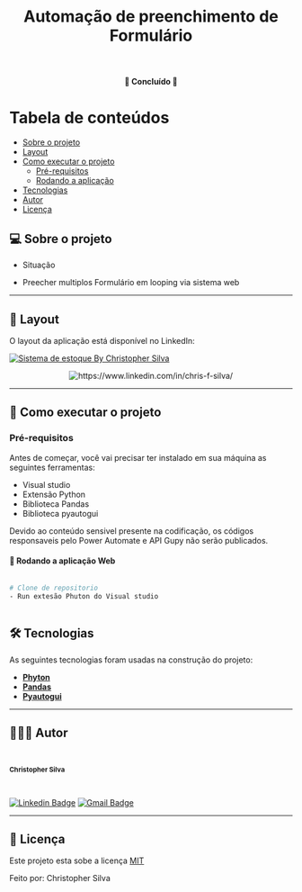 <h1 align="center">Automação de preenchimento de Formulário</h1>			
<br>
<h4 align="center"> 🚀 Concluído 🚀 </h4>
	

Tabela de conteúdos
=================
<!--ts-->
   * [Sobre o projeto](#-sobre-o-projeto)
   * [Layout](#-layout)
   * [Como executar o projeto](#-como-executar-o-projeto)
     * [Pré-requisitos](#pré-requisitos)
     * [Rodando a aplicação](#-Rodando-a-aplicação-Web)
   * [Tecnologias](#-tecnologias)
   * [Autor](#-autor)
   * [Licença](#-licença)
<!--te-->


## 💻 Sobre o projeto

  * Situação
- Preecher multiplos Formulário em looping via sistema web

 
---

## 🎨 Layout

O layout da aplicação está disponível no LinkedIn:

<a href="#">
  <img alt="Sistema de estoque By Christopher Silva" src="https://img.shields.io/badge/Acessar%20Layout%20-aqui-%2304D361?style=flat-square">
</a>

<p align="center" style="display: flex; align-items: flex-start; justify-content: center;">
  <img alt="https://www.linkedin.com/in/chris-f-silva/" title="#moments-automacao" src="https://media.licdn.com/dms/image/D4D2DAQFKJLTQMo1J0Q/profile-treasury-image-shrink_800_800/0/1703905254094?e=1705874400&v=beta&t=WrgsgezB5HhRPBuT6sKw80Uhrliq7PA9MLLAq3CGgto" />
</p>

---

## 🚀 Como executar o projeto

### Pré-requisitos

Antes de começar, você vai precisar ter instalado em sua máquina as seguintes ferramentas:
 - Visual studio
 - Extensão Python
 - Biblioteca Pandas
 - Biblioteca pyautogui

Devido ao conteúdo sensivel presente na codificação, os códigos responsaveis pelo Power Automate e API Gupy não serão publicados.

#### 🧭 Rodando a aplicação Web
```bash

# Clone de repositorio
- Run extesão Phuton do Visual studio



```



## 🛠 Tecnologias

As seguintes tecnologias foram usadas na construção do projeto:

-   **[Phyton](https://www.python.org/)** 
-   **[Pandas](https://pandas.pydata.org/)**
-   **[Pyautogui](https://pyautogui.readthedocs.io/en/latest/)**
---

## 🦸🏻‍♂️ Autor

 <br>
  <sub><b><p>Christopher Silva</p></b></sub></a>
 <br />

[![Linkedin Badge](https://img.shields.io/badge/-Christopher%20Silva-blue?style=flat-square&logo=Linkedin&logoColor=white&link=https://www.linkedin.com/in/chris-f-silva//)](https://www.linkedin.com/in/chris-f-silva/) 
[![Gmail Badge](https://img.shields.io/badge/-chrisspfc.silva@gmail.com-c14438?style=flat-square&logo=Gmail&logoColor=white&link=mailto:daniel.rodrigues.soarees@gmail.com)](mailto:chrisspfc.silva@gmail.com)

---

## 📝 Licença

Este projeto esta sobe a licença [MIT](./LICENSE)

Feito por: Christopher Silva
